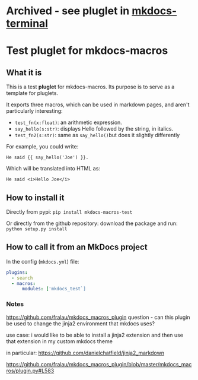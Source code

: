 # Archived - see pluglet in [mkdocs-terminal](https://github.com/ntno/mkdocs-terminal)

# Test pluglet for mkdocs-macros

## What it is
This is a test **pluglet** for mkdocs-macros.
Its purpose is to serve as a template
for pluglets.

It exports three macros, which can be used in markdown pages, and aren't particularly
interesting:

- `test_fn(x:float)`: an arithmetic expression.
- `say_hello(s:str)`: displays Hello followed by the string, in italics.
- `test_fn2(s:str)`: same as `say_hello()`but does it slightly differently

For example, you could write:

    He said {{ say_hello('Joe') }}.

Which will be translated into HTML as:

    He said <i>Hello Joe</i>

## How to install it

Directly from pypi:
`pip install mkdocs-macros-test`

Or directly from the github repository: download
the package and run:
`python setup.py install`

## How to call it from an MkDocs project

In the config (`mkdocs.yml`) file:

```yaml
plugins:
  - search
  - macros:
      modules: ['mkdocs_test`] 
```


### Notes
https://github.com/fralau/mkdocs_macros_plugin
question - can this plugin be used to change the jinja2 environment that mkdocs uses?

use case:
i would like to be able to install a jinja2 extension and then use that extension in my custom mkdocs theme

in particular: 
https://github.com/danielchatfield/jinja2_markdown

https://github.com/fralau/mkdocs_macros_plugin/blob/master/mkdocs_macros/plugin.py#L583
